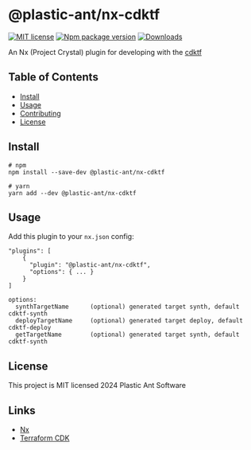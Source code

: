 # @plastic-ant/nx-cdktf

[![MIT license](https://img.shields.io/badge/License-MIT-blue.svg)](https://lbesson.mit-license.org/)
[![Npm package version](https://badgen.net/npm/v/@plastic-ant/nx-cdktf)](https://npmjs.com/package/@plastic-ant/nx-cdktf)
[![Downloads](https://img.shields.io/npm/dm/@plastic-ant/nx-cdktf.svg)](https://npmjs.com/package/@plastic-ant/nx-cdktf)

An Nx (Project Crystal) plugin for developing with the [cdktf](https://developer.hashicorp.com/terraform/cdktf)

## Table of Contents

- [Install](#install)
- [Usage](#usage)
- [Contributing](#contributing)
- [License](#license)

## Install

```shell
# npm
npm install --save-dev @plastic-ant/nx-cdktf

# yarn
yarn add --dev @plastic-ant/nx-cdktf
```

## Usage

Add this plugin to your `nx.json` config:

```
"plugins": [
    {
      "plugin": "@plastic-ant/nx-cdktf",
      "options": { ... }
    }
]
```

```
options:
  synthTargetName      (optional) generated target synth, default cdktf-synth
  deployTargetName     (optional) generated target deploy, default cdktf-deploy
  getTargetName        (optional) generated target synth, default cdktf-synth
```

## License

This project is MIT licensed 2024 Plastic Ant Software

## Links

- [Nx](https://github.com/nrwl/nx)
- [Terraform CDK](https://developer.hashicorp.com/terraform/cdktf)

